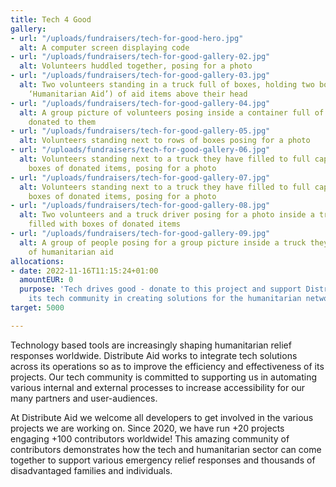 ```yaml
---
title: Tech 4 Good
gallery:
- url: "/uploads/fundraisers/tech-for-good-hero.jpg"
  alt: A computer screen displaying code
- url: "/uploads/fundraisers/tech-for-good-gallery-02.jpg"
  alt: Volunteers huddled together, posing for a photo
- url: "/uploads/fundraisers/tech-for-good-gallery-03.jpg"
  alt: Two volunteers standing in a truck full of boxes, holding two boxes (labelled
    ‘Humanitarian Aid’) of aid items above their head
- url: "/uploads/fundraisers/tech-for-good-gallery-04.jpg"
  alt: A group picture of volunteers posing inside a container full of boxes of aid
    donated to them
- url: "/uploads/fundraisers/tech-for-good-gallery-05.jpg"
  alt: Volunteers standing next to rows of boxes posing for a photo
- url: "/uploads/fundraisers/tech-for-good-gallery-06.jpg"
  alt: Volunteers standing next to a truck they have filled to full capacity with
    boxes of donated items, posing for a photo
- url: "/uploads/fundraisers/tech-for-good-gallery-07.jpg"
  alt: Volunteers standing next to a truck they have filled to full capacity with
    boxes of donated items, posing for a photo
- url: "/uploads/fundraisers/tech-for-good-gallery-08.jpg"
  alt: Two volunteers and a truck driver posing for a photo inside a truck they have
    filled with boxes of donated items
- url: "/uploads/fundraisers/tech-for-good-gallery-09.jpg"
  alt: A group of people posing for a group picture inside a truck they have unloaded
    of humanitarian aid
allocations:
- date: 2022-11-16T11:15:24+01:00
  amountEUR: 0
  purpose: 'Tech drives good - donate to this project and support Distribute Aid and
    its tech community in creating solutions for the humanitarian network. '
target: 5000

---
```

Technology based tools are increasingly shaping humanitarian relief responses worldwide. Distribute Aid works to integrate tech solutions across its operations so as to improve the efficiency and effectiveness of its projects. Our tech community is committed to supporting us in automating various internal and external processes to increase accessibility for our many partners and user-audiences.

At Distribute Aid we welcome all developers to get involved in the various projects we are working on. Since 2020, we have run +20 projects engaging +100 contributors worldwide! This amazing community of contributors demonstrates how the tech and humanitarian sector can come together to support various emergency relief responses and thousands of disadvantaged families and individuals.
